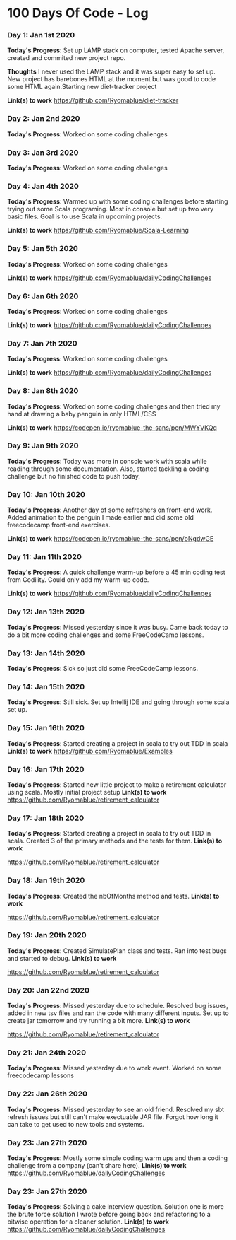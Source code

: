 # 100 Days Of Code - Log

### Day 1: Jan 1st 2020

**Today's Progress**: Set up LAMP stack on computer, tested Apache server, created and commited new project repo.

**Thoughts** I never used the LAMP stack and it was super easy to set up. New project has barebones HTML at the moment but was good to code some HTML again.Starting new diet-tracker project

**Link(s) to work**
https://github.com/Ryomablue/diet-tracker

### Day 2: Jan 2nd 2020

**Today's Progress**: Worked on some coding challenges

### Day 3: Jan 3rd 2020

**Today's Progress**: Worked on some coding challenges

### Day 4: Jan 4th 2020

**Today's Progress**: Warmed up with some coding challenges before starting trying out some Scala programing. Most in console but set up two very basic files. Goal is to use Scala in upcoming projects.

**Link(s) to work**
https://github.com/Ryomablue/Scala-Learning

### Day 5: Jan 5th 2020

**Today's Progress**: Worked on some coding challenges

**Link(s) to work**
https://github.com/Ryomablue/dailyCodingChallenges

### Day 6: Jan 6th 2020

**Today's Progress**:  Worked on some coding challenges

**Link(s) to work**
https://github.com/Ryomablue/dailyCodingChallenges

### Day 7: Jan 7th 2020

**Today's Progress**:  Worked on some coding challenges

**Link(s) to work**
https://github.com/Ryomablue/dailyCodingChallenges

### Day 8: Jan 8th 2020

**Today's Progress**:  Worked on some coding challenges and then tried my hand at drawing a baby penguin in only HTML/CSS

**Link(s) to work**
https://codepen.io/ryomablue-the-sans/pen/MWYVKQq

### Day 9: Jan 9th 2020

**Today's Progress**: Today was more in console work with scala while reading through some documentation. Also, started tackling a coding challenge but no finished code to push today.


### Day 10: Jan 10th 2020

**Today's Progress**: Another day of some refreshers on front-end work. Added animation to the penguin I made earlier and did some old freecodecamp front-end exercises.

**Link(s) to work**
https://codepen.io/ryomablue-the-sans/pen/oNgdwGE

### Day 11: Jan 11th 2020

**Today's Progress**: A quick challenge warm-up before a 45 min coding test from Codility. Could only add my warm-up code.

**Link(s) to work**
https://github.com/Ryomablue/dailyCodingChallenges

### Day 12: Jan 13th 2020

**Today's Progress**: Missed yesterday since it was busy. Came back today to do a bit more coding challenges and some FreeCodeCamp lessons.

### Day 13: Jan 14th 2020

**Today's Progress**: Sick so just did some FreeCodeCamp lessons.

### Day 14: Jan 15th 2020

**Today's Progress**: Still sick. Set up Intellij IDE and going through some scala set up. 

### Day 15: Jan 16th 2020

**Today's Progress**: Started creating a project in scala to try out TDD in scala
**Link(s) to work**
https://github.com/Ryomablue/Examples

### Day 16: Jan 17th 2020

**Today's Progress**: Started new little project to make a retirement calculator using scala. Mostly initial project setup
**Link(s) to work**
https://github.com/Ryomablue/retirement_calculator

### Day 17: Jan 18th 2020

**Today's Progress**: Started creating a project in scala to try out TDD in scala. Created 3 of the primary methods and the tests for them.
**Link(s) to work**

https://github.com/Ryomablue/retirement_calculator

### Day 18: Jan 19th 2020

**Today's Progress**: Created the nbOfMonths method and tests.
**Link(s) to work**

https://github.com/Ryomablue/retirement_calculator

### Day 19: Jan 20th 2020

**Today's Progress**: Created SimulatePlan class and tests. Ran into test bugs and started to debug.
**Link(s) to work**

https://github.com/Ryomablue/retirement_calculator

### Day 20: Jan 22nd 2020

**Today's Progress**: Missed yesterday due to schedule. Resolved bug issues, added in new tsv files and ran the code with many different inputs. Set up to create jar tomorrow and try running a bit more.
**Link(s) to work**

https://github.com/Ryomablue/retirement_calculator


### Day 21: Jan 24th 2020

**Today's Progress**: Missed yesterday due to work event. Worked on some freecodecamp lessons



### Day 22: Jan 26th 2020

**Today's Progress**: Missed yesterday to see an old friend. Resolved my sbt refresh issues but still can't make exectuable JAR file. Forgot how long it can take to get used to new tools and systems.

### Day 23: Jan 27th 2020

**Today's Progress**: Mostly some simple coding warm ups and then a coding challenge from a company (can't share here).
**Link(s) to work**
https://github.com/Ryomablue/dailyCodingChallenges

### Day 23: Jan 27th 2020

**Today's Progress**: Solving a cake interview question. Solution one is more the brute force solution I wrote before going back and refactoring to a bitwise operation for a cleaner solution.
**Link(s) to work**
https://github.com/Ryomablue/dailyCodingChallenges
